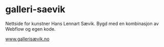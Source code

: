 # galleri-saevik

Nettside for kunstner Hans Lennart Sævik.
Bygd med en kombinasjon av Webflow og egen kode.

www.gallerisævik.no
